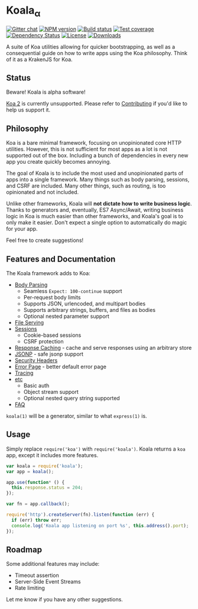 # Koala<sub>&alpha;</sub>

[![Gitter chat][gitter-image]][gitter-url]
[![NPM version][npm-image]][npm-url]
[![Build status][travis-image]][travis-url]
[![Test coverage][coveralls-image]][coveralls-url]
[![Dependency Status][david-image]][david-url]
[![License][license-image]][license-url]
[![Downloads][downloads-image]][downloads-url]

A suite of Koa utilities allowing for quicker bootstrapping,
as well as a consequential guide on how to write apps using the Koa philosophy.
Think of it as a KrakenJS for Koa.

## Status

Beware! Koala is alpha software!

[Koa 2](https://github.com/koajs/koala/issues/17) is currently
unsupported. Please refer to [Contributing](CONTRIBUTING.md) if you'd like to
help us support it.

## Philosophy

Koa is a bare minimal framework, focusing on unopinionated core HTTP utilities.
However, this is not sufficient for most apps as a lot is not supported out of the box.
Including a bunch of dependencies in every new app you create quickly becomes annoying.

The goal of Koala is to include the most used and unopinionated parts of apps
into a single framework. Many things such as body parsing, sessions, and CSRF are
included. Many other things, such as routing, is too opinionated and not included.

Unlike other frameworks, Koala will __not dictate how to write business logic__.
Thanks to generators and, eventually, ES7 Async/Await, writing business logic in Koa is much easier than other frameworks,
and Koala's goal is to only make it easier.
Don't expect a single option to automatically do magic for your app.

Feel free to create suggestions!

## Features and Documentation

The Koala framework adds to Koa:

- [Body Parsing](docs/body-parsing.md)
  - Seamless `Expect: 100-continue` support
  - Per-request body limits
  - Supports JSON, urlencoded, and multipart bodies
  - Supports arbitrary strings, buffers, and files as bodies
  - Optional nested parameter support
- [File Serving](docs/file-serving.md)
- [Sessions](docs/sessions.md)
  - Cookie-based sessions
  - CSRF protection
- [Response Caching](docs/response-caching.md) - cache and serve responses using an arbitrary store
- [JSONP](docs/jsonp.md) - safe jsonp support
- [Security Headers](docs/headers.md)
- [Error Page](docs/error-page.md) - better default error page
- [Tracing](docs/tracing.md)
- [etc](docs/etc.md)
  - Basic auth
  - Object stream support
  - Optional nested query string supported
- [FAQ](docs/faq.md)

`koala(1)` will be a generator, similar to what `express(1)` is.

## Usage

Simply replace `require('koa')` with `require('koala')`.
Koala returns a `koa` app, except it includes more features.

```js
var koala = require('koala');
var app = koala();

app.use(function* () {
  this.response.status = 204;
});

var fn = app.callback();

require('http').createServer(fn).listen(function (err) {
  if (err) throw err;
  console.log('Koala app listening on port %s', this.address().port);
});
```

## Roadmap

Some additional features may include:

- Timeout assertion
- Server-Side Event Streams
- Rate limiting

Let me know if you have any other suggestions.

[gitter-image]: https://img.shields.io/gitter/room/koajs/koala.svg?style=flat-square
[gitter-url]: https://gitter.im/koajs/koala
[npm-image]: https://img.shields.io/npm/v/koala.svg?style=flat-square
[npm-url]: https://npmjs.org/package/koala
[travis-image]: https://img.shields.io/travis/koajs/koala.svg?style=flat-square
[travis-url]: https://travis-ci.org/koajs/koala
[coveralls-image]: https://img.shields.io/coveralls/koajs/koala.svg?style=flat-square
[coveralls-url]: https://coveralls.io/r/koajs/koala?branch=master
[david-image]: http://img.shields.io/david/koajs/koala.svg?style=flat-square
[david-url]: https://david-dm.org/koajs/koala
[license-image]: http://img.shields.io/npm/l/koala.svg?style=flat-square
[license-url]: LICENSE
[downloads-image]: http://img.shields.io/npm/dm/koala.svg?style=flat-square
[downloads-url]: https://npmjs.org/package/koala
